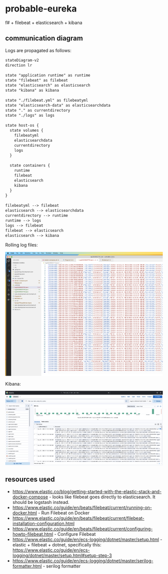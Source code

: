 # probable-eureka

f# + filebeat + elasticsearch + kibana

## communication diagram

Logs are propagated as follows:

```mermaid
stateDiagram-v2
direction lr

state "application runtime" as runtime
state "filebeat" as filebeat
state "elasticsearch" as elasticsearch
state "kibana" as kibana

state "./filebeat.yml" as filebeatyml
state "elasticsearch-data" as elasticsearchdata
state "." as currentdirectory
state "./logs" as logs

state host-os {
  state volumes {
    filebeatyml
    elasticsearchdata
    currentdirectory
    logs
  }

  state containers {
    runtime
    filebeat
    elasticsearch
    kibana
  }
}

filebeatyml --> filebeat
elasticsearch --> elasticsearchdata
currentdirectory --> runtime
runtime --> logs
logs --> filebeat
filebeat --> elasticsearch
elasticsearch --> kibana
```

Rolling log files:

![rolling log files](./img/rolling-file.png)

Kibana:

![kibana](./img/kibana.png)

## resources used

* https://www.elastic.co/blog/getting-started-with-the-elastic-stack-and-docker-compose - looks like filebeat goes directly to elasticsearch. It should be logstash instead.
* https://www.elastic.co/guide/en/beats/filebeat/current/running-on-docker.html - Run Filebeat on Docker
* https://www.elastic.co/guide/en/beats/filebeat/current/filebeat-installation-configuration.html
* https://www.elastic.co/guide/en/beats/filebeat/current/configuring-howto-filebeat.html - Configure Filebeat
* https://www.elastic.co/guide/en/ecs-logging/dotnet/master/setup.html - elastic + filebeat + dotnet, specifically this: https://www.elastic.co/guide/en/ecs-logging/dotnet/master/setup.html#setup-step-3
* https://www.elastic.co/guide/en/ecs-logging/dotnet/master/serilog-formatter.html - serilog formatter